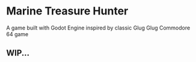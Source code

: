 # Marine Treasure Hunter

A game built with Godot Engine inspired by classic Glug Glug Commodore 64 game

## WIP...
